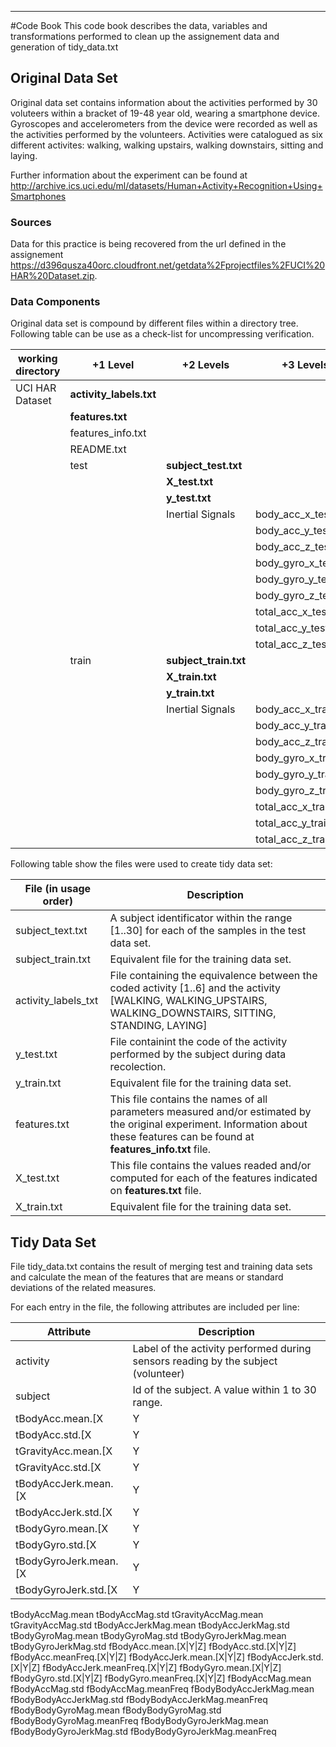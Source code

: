 ***
#Code Book
This code book describes the data, variables and transformations performed to clean up the assignement data and generation of tidy_data.txt

## Original Data Set
Original data set contains information about the activities performed by 30 voluteers within a bracket of 19-48 year old, wearing a smartphone device. Gyroscopes and accelerometers from the device were recorded as well as the activities performed by the volunteers. Activities were catalogued as six different activites: walking, walking upstairs, walking downstairs, sitting and laying.

Further information about the experiment can be found at http://archive.ics.uci.edu/ml/datasets/Human+Activity+Recognition+Using+Smartphones

### Sources
Data for this practice is being recovered from the url defined in the assignement https://d396qusza40orc.cloudfront.net/getdata%2Fprojectfiles%2FUCI%20HAR%20Dataset.zip. 

### Data Components
Original data set is compound by different files within a directory tree. Following table can be use as a check-list for uncompressing verification.

working directory | +1 Level            | +2 Levels         | +3 Levels
----------------- | ------------------- | ----------------- | ---------------------
UCI HAR Dataset   | __activity_labels.txt__ |                   |  
                  | __features.txt__        |                   |
                  | features_info.txt   |                   |
                  | README.txt          |                   |
                  | test                | __subject_test.txt__  |
                  |                     | __X_test.txt__        |
                  |                     | __y_test.txt__        |
                  |                     | Inertial Signals  | body_acc_x_test.txt
                  |                     |                   | body_acc_y_test.txt
                  |                     |                   | body_acc_z_test.txt
                  |                     |                   | body_gyro_x_test.txt
                  |                     |                   | body_gyro_y_test.txt
                  |                     |                   | body_gyro_z_test.txt
                  |                     |                   | total_acc_x_test.txt
                  |                     |                   | total_acc_y_test.txt
                  |                     |                   | total_acc_z_test.txt
                  | train               | __subject_train.txt__ |
                  |                     | __X_train.txt__       |
                  |                     | __y_train.txt__       |
                  |                     | Inertial Signals  | body_acc_x_train.txt
                  |                     |                   | body_acc_y_train.txt
                  |                     |                   | body_acc_z_train.txt
                  |                     |                   | body_gyro_x_train.txt
                  |                     |                   | body_gyro_y_train.txt
                  |                     |                   | body_gyro_z_train.txt
                  |                     |                   | total_acc_x_train.txt
                  |                     |                   | total_acc_y_train.txt
                  |                     |                   | total_acc_z_train.txt


Following table show the files were used to create tidy data set:

File (in usage order)    | Description
------------------------ | -----------
subject_text.txt | A subject identificator within the range [1..30] for each of the samples in the test data set.
subject_train.txt | Equivalent file for the training data set.
activity_labels_txt | File containing the equivalence between the coded activity [1..6] and the activity [WALKING, WALKING_UPSTAIRS, WALKING_DOWNSTAIRS, SITTING, STANDING, LAYING]
y_test.txt | File containint the code of the activity performed by the subject during data recolection.
y_train.txt | Equivalent file for the training data set.
features.txt | This file contains the names of all parameters measured and/or estimated by the original experiment. Information about these features can be found at __features_info.txt__ file.
X_test.txt | This file contains the values readed and/or computed for each of the features indicated on __features.txt__ file. 
X_train.txt | Equivalent file for the training data set.

## Tidy Data Set
File tidy_data.txt contains the result of merging test and training data sets and calculate the mean of the features that are means or standard deviations of the related measures.

For each entry in the file, the following attributes are included per line:

Attribute | Description
--------- | -----------
activity | Label of the activity performed during sensors reading by the subject (volunteer)
subject | Id of the subject. A value within 1 to 30 range.
tBodyAcc.mean.[X|Y|Z] | Mean time to obtain body acceleration by X|Y|Z axis. 
tBodyAcc.std.[X|Y|Z] | Standard deviation of the time to obtain body acceleration by axis.
tGravityAcc.mean.[X|Y|Z] | Mean time to obtain gravity acceleration by axis. 
tGravityAcc.std.[X|Y|Z] | Standard deviation of the time to obtain gravity acceleration by axis.
tBodyAccJerk.mean.[X|Y|Z]
tBodyAccJerk.std.[X|Y|Z]
tBodyGyro.mean.[X|Y|Z]
tBodyGyro.std.[X|Y|Z]
tBodyGyroJerk.mean.[X|Y|Z]
tBodyGyroJerk.std.[X|Y|Z]
tBodyAccMag.mean
tBodyAccMag.std
tGravityAccMag.mean 
tGravityAccMag.std 
tBodyAccJerkMag.mean 
tBodyAccJerkMag.std 
tBodyGyroMag.mean 
tBodyGyroMag.std 
tBodyGyroJerkMag.mean 
tBodyGyroJerkMag.std 
fBodyAcc.mean.[X|Y|Z]
fBodyAcc.std.[X|Y|Z]
fBodyAcc.meanFreq.[X|Y|Z]
fBodyAccJerk.mean.[X|Y|Z]
fBodyAccJerk.std.[X|Y|Z]
fBodyAccJerk.meanFreq.[X|Y|Z]
fBodyGyro.mean.[X|Y|Z]
fBodyGyro.std.[X|Y|Z]
fBodyGyro.meanFreq.[X|Y|Z]
fBodyAccMag.mean 
fBodyAccMag.std 
fBodyAccMag.meanFreq 
fBodyBodyAccJerkMag.mean 
fBodyBodyAccJerkMag.std 
fBodyBodyAccJerkMag.meanFreq 
fBodyBodyGyroMag.mean 
fBodyBodyGyroMag.std 
fBodyBodyGyroMag.meanFreq 
fBodyBodyGyroJerkMag.mean 
fBodyBodyGyroJerkMag.std 
fBodyBodyGyroJerkMag.meanFreq